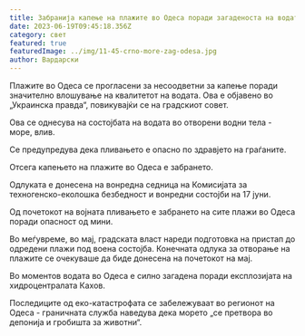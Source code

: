 ```yaml
---
title: Забранија капење на плажите во Одеса поради загаденоста на водата
date: 2023-06-19T09:45:18.356Z
category: свет
featured: true
featuredImage: ../img/11-45-crno-more-zag-odesa.jpg
author: Вардарски
---
```

Плажите во Одеса се прогласени за несоодветни за капење поради значително влошување на квалитетот на водата. Ова е објавено во „Украинска правда“, повикувајќи се на градскиот совет.

Ова се однесува на состојбата на водата во отворени водни тела - море, влив.

Се предупредува дека пливањето е опасно по здравјето на граѓаните.

Отсега капењето на плажите во Одеса е забрането.

Одлуката е донесена на вонредна седница на Комисијата за техногенско-еколошка безбедност и вонредни состојби на 17 јуни.

Од почетокот на војната пливањето е забрането на сите плажи во Одеса поради опасност од мини.

Во меѓувреме, во мај, градската власт нареди подготовка на пристап до одредени плажи под воена состојба. Конечната одлука за отворање на плажите се очекуваше да биде донесена на почетокот на мај.

Во моментов водата во Одеса е силно загадена поради експлозијата на хидроцентралата Кахов.

Последиците од еко-катастрофата се забележуваат во регионот на Одеса - граничната служба наведува дека морето „се претвора во депонија и гробишта за животни“.